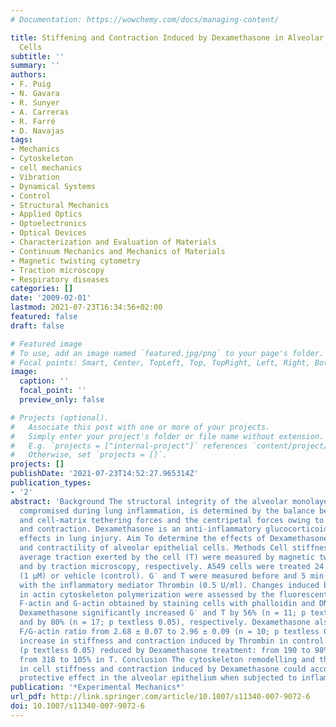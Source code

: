 ```yaml
---
# Documentation: https://wowchemy.com/docs/managing-content/

title: Stiffening and Contraction Induced by Dexamethasone in Alveolar Epithelial
  Cells
subtitle: ''
summary: ''
authors:
- F. Puig
- N. Gavara
- R. Sunyer
- A. Carreras
- R. Farré
- D. Navajas
tags:
- Mechanics
- Cytoskeleton
- cell mechanics
- Vibration
- Dynamical Systems
- Control
- Structural Mechanics
- Applied Optics
- Optoelectronics
- Optical Devices
- Characterization and Evaluation of Materials
- Continuum Mechanics and Mechanics of Materials
- Magnetic twisting cytometry
- Traction microscopy
- Respiratory diseases
categories: []
date: '2009-02-01'
lastmod: 2021-07-23T16:34:56+02:00
featured: false
draft: false

# Featured image
# To use, add an image named `featured.jpg/png` to your page's folder.
# Focal points: Smart, Center, TopLeft, Top, TopRight, Left, Right, BottomLeft, Bottom, BottomRight.
image:
  caption: ''
  focal_point: ''
  preview_only: false

# Projects (optional).
#   Associate this post with one or more of your projects.
#   Simply enter your project's folder or file name without extension.
#   E.g. `projects = ["internal-project"]` references `content/project/deep-learning/index.md`.
#   Otherwise, set `projects = []`.
projects: []
publishDate: '2021-07-23T14:52:27.965314Z'
publication_types:
- '2'
abstract: 'Background The structural integrity of the alveolar monolayer, which is
  compromised during lung inflammation, is determined by the balance between cell–cell
  and cell-matrix tethering forces and the centripetal forces owing to cell viscoelasticity
  and contraction. Dexamethasone is an anti-inflammatory glucocorticoid with protective
  effects in lung injury. Aim To determine the effects of Dexamethasone on the stiffness
  and contractility of alveolar epithelial cells. Methods Cell stiffness (G′) and
  average traction exerted by the cell (T) were measured by magnetic twisting cytometry
  and by traction microscopy, respectively. A549 cells were treated 24 h with Dexamethasone
  (1 μM) or vehicle (control). G′ and T were measured before and 5 min after challenge
  with the inflammatory mediator Thrombin (0.5 U/ml). Changes induced by Dexamethasone
  in actin cytoskeleton polymerization were assessed by the fluorescent ratio between
  F-actin and G-actin obtained by staining cells with phalloidin and DNase I. Results
  Dexamethasone significantly increased G′ and T by 56% (n = 11; p textless 0.01)
  and by 80% (n = 17; p textless 0.05), respectively. Dexamethasone also increased
  F/G-actin ratio from 2.68 ± 0.07 to 2.96 ± 0.09 (n = 10; p textless 0.05). The relative
  increase in stiffness and contraction induced by Thrombin in control cells was significantly
  (p textless 0.05) reduced by Dexamethasone treatment: from 190 to 98% in G′ and
  from 318 to 105% in T. Conclusion The cytoskeleton remodelling and the increase
  in cell stiffness and contraction induced by Dexamethasone could account for its
  protective effect in the alveolar epithelium when subjected to inflammatory challenge.'
publication: '*Experimental Mechanics*'
url_pdf: http://link.springer.com/article/10.1007/s11340-007-9072-6
doi: 10.1007/s11340-007-9072-6
---
```

